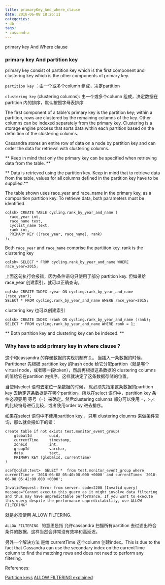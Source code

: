 ```yaml
---
title: primaryKey_And_where_clause
date: 2018-06-08 18:26:11
categories:
- db
tags:
- cassandra
---
```

primary key And Where clause

### primary key And partition key

primary key consist of partition key which is the first component and clustering key which is the other components of primary key.

`partition key`  ：由一个或多个column 组成，决定partition

`clustering key` (clustering columns): 由一个或多个column 组成，决定数据在partition 内的排序，默认按照字母表排序 


The first component of a table's primary key is the partition key; within a partition, rows are clustered by the remaining columns of the key. Other columns can be indexed separately from the primary key. 
Clustering is a storage engine process that sorts data within each partition based on the definition of the clustering columns. 

Cassandra stores an entire row of data on a node by partition key and can order the data for retrieval with clustering columns.

** Keep in mind that only the primary key can be specified when retrieving data from the table. **

** Data is retrieved using the partition key. Keep in mind that to retrieve data from the table, values for all columns defined in the partition key have to be supplied.**

The table shown uses race_year and race_name in the primary key, as a composition partition key. To retrieve data, both parameters must be identified.
```
cqlsh> CREATE TABLE cycling.rank_by_year_and_name ( 
  race_year int, 
  race_name text, 
  cyclist_name text, 
  rank int, 
  PRIMARY KEY ((race_year, race_name), rank) 
);
```

Both `race_year` and `race_name`  comprise the partition key.
rank is the clustering key

```
cqlsh> SELECT * FROM cycling.rank_by_year_and_name WHERE race_year=2015;
```

上面这句执行会报错，因为条件语句只使用了部分 partition key.
但如果给race_year 创建索引，就可以正确查询。
```
cqlsh> CREATE INDEX ryear ON cycling.rank_by_year_and_name (race_year);
SELECT * FROM cycling.rank_by_year_and_name WHERE race_year=2015;
```

clustering key 也可以创建索引
```
cqlsh> CREATE INDEX rrank ON cycling.rank_by_year_and_name (rank);
SELECT * FROM cycling.rank_by_year_and_name WHERE rank = 1;

```


** Both partition key and clustering key can be indexed. **


### Why have to add primary key in where clause ?

这个和cassandra 的存储数据的实现机制有关。
当插入一条数据的时候，Partitioner 先根据 partition key 的hash code 给它分配parttion（就是哪个virtual node，或者哪一段token），然后再根据这条数据的 clustering columns 的值给它在partition 内排序。这样就决定了这条数据存储的位置。

当使用select 语句去定位一条数据的时候， 就必须先指定这条数据的partition key 去确定这条数据是在哪个partition。所以在select 语句中，partition key 条件必须要用 等号（=）来确定。然后clustering columns 部分可以使用 =，>,< 的比较符号进行比较，或者使用order by 进去排序。

如果在select 语句中不使用partition key ，只用 clustering clounms 来做条件查询，那么就会报如下的错：
```
create table if not exists test.monitor_event_group(
	globalId        uuid,
	currentTime     timestamp,
	zoneId          int,
	groupId         varchar,
	data            text,
	PRIMARY KEY (globalId, currentTime)
)

scef@cqlsh:test>  SELECT *  from test.monitor_event_group where currentTime > '2018-06-08 05:40:00.000 +0000' and currentTime< '2018-06-08 05:42:00.000 +0000';

InvalidRequest: Error from server: code=2200 [Invalid query] message="Cannot execute this query as it might involve data filtering and thus may have unpredictable performance. If you want to execute this query despite the performance unpredictability, use ALLOW FILTERING"

```

就是必须使用 ALLOW FILTERING.

`ALLOW FILTERING ` 的意思是指 允许cassandra 扫描所有partition 去过滤出符合条件的数据，这样当然会非常没有效率和高延迟。

另外一个解决方法 是给 currentTime 这个column 创建index。This is due to the fact that Cassandra can use the secondary index on the currentTime column to find the matching rows and does not need to perform any filtering.


References:

[Partition keys](https://docs.datastax.com/en/dse/6.0/cql/cql/cql_using/wherePK.html)
[ALLOW FILTERING explained](https://www.datastax.com/dev/blog/allow-filtering-explained-2)

